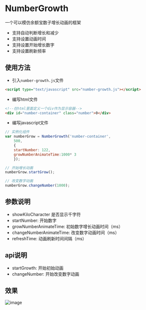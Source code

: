 # NumberGrowth
一个可以模仿余额宝数子增长动画的框架
* 支持自动判断增长和减少
* 支持设置动画时间
* 支持设置开始增长数字
* 支持设置刷新频率

## 使用方法

* 引入`number-growth.js`文件
``` html
<script type="text/javascript" src="number-growth.js"></script>

```
* 编写html文件
``` html
<!--在html里面定义一个div作为显示容器-->
<div id="number-container" class="number">0</div>

```
* 编写javascript文件
``` javascript
// 实例化组件
var numberGrow = NumberGrowth('number-container',
    500,
    {
    startNumber: 122,
    growNumberAnimateTime:1000* 3
    });

// 开始增长动画
numberGrow.startGrow();

// 改变数字动画
numberGrow.changeNumber(1000);

```
## 参数说明

* showKiloCharacter 是否显示千字符
* startNumber: 开始数字
* growNumberAnimateTime: 初始数字增长动画时间（ms）
* changeNumberAnimateTime: 改变数字动画时间（ms）
* refreshTime: 动画刷新时间间隔（ms）

## api说明

* startGrowth: 开始初始动画
* changeNumber: 开始改变数字动画

## 效果
![image](https://github.com/kuangch/NumberGrowAnimate/blob/master/number-growth.gif)
